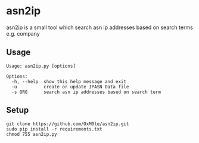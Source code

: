 # asn2ip

asn2ip is a small tool which search asn ip addresses based on search terms e.g. company

## Usage
```
Usage: asn2ip.py [options]

Options:
  -h, --help  show this help message and exit
  -u          create or update IPASN Data file
  -s ORG      search asn ip addresses based on search term
```

## Setup

```
git clone https://github.com/OxM0le/asn2ip.git
sudo pip install -r requirements.txt
chmod 755 asn2ip.py 
```
